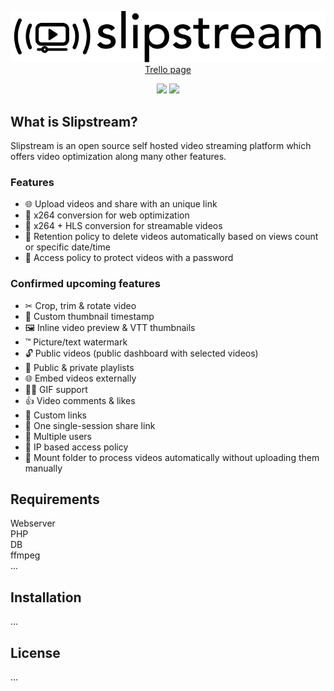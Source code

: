 <p align="center">
<img src="./newlogo.svg"><br>
<a href="https://trello.com/b/duVOc3vL/slipstream">Trello page</a>
</p>

<p align="center">
<img src="https://shields.io/badge/-Unreleased-critical">
<img src="https://shields.io/badge/-Still%20in%20development-critical">
</p>

## What is Slipstream?
Slipstream is an open source self hosted video streaming platform which offers video optimization along many other features.

### Features

- 🌐 Upload videos and share with an unique link
- 📼 x264 conversion for web optimization
- 📼 x264 + HLS conversion for streamable videos
- 🚮 Retention policy to delete videos automatically based on views count or specific date/time
- 🔑 Access policy to protect videos with a password

### Confirmed upcoming features

- ✂ Crop, trim & rotate video 
- 📸 Custom thumbnail timestamp
- 🖼 Inline video preview & VTT thumbnails
- ™ Picture/text watermark
- 🔓 Public videos (public dashboard with selected videos)
- 📃 Public & private playlists
- 🌐 Embed videos externally
- 👯‍♂️ GIF support
- 👍 Video comments & likes
- 🐌 Custom links
- 🔐 One single-session share link
- 👥 Multiple users 
- 🔑 IP based access policy
- 💾 Mount folder to process videos automatically without uploading them manually
## Requirements
Webserver\
PHP\
DB\
ffmpeg\
...


## Installation
...

## License
...
